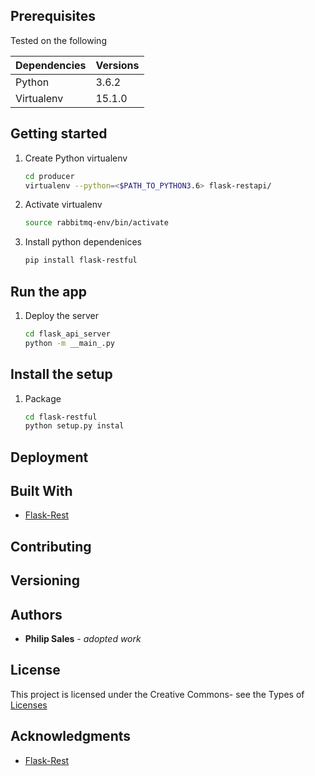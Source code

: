 
## Prerequisites
Tested on the following

| Dependencies | Versions |
| ------------ | -------- |
| Python       | 3.6.2    |
| Virtualenv   | 15.1.0   |

## Getting started
1. Create Python virtualenv
    ```bash
    cd producer
    virtualenv --python=<$PATH_TO_PYTHON3.6> flask-restapi/
    ```

1. Activate virtualenv
    ```bash
    source rabbitmq-env/bin/activate
    ```

1. Install python dependenices 
    ```bash
    pip install flask-restful
    ```

## Run the app 
1. Deploy the server 
    ```bash
    cd flask_api_server
    python -m __main_.py
    ```

## Install the setup 
1. Package 
    ```bash
    cd flask-restful
    python setup.py instal 
    ```

## Deployment

## Built With
* [Flask-Rest](https://flask-restful.readthedocs.io)

## Contributing
## Versioning 
## Authors
* **Philip Sales** - *adopted work*
## License
This project is licensed under the Creative Commons- see the Types of [Licenses](https://opensource.org/licenses/alphabetical) 
## Acknowledgments
* [Flask-Rest](https://flask-restful.readthedocs.io)

